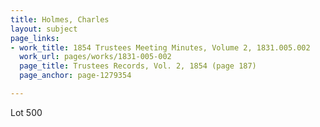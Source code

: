 ```yaml
---
title: Holmes, Charles
layout: subject
page_links:
- work_title: 1854 Trustees Meeting Minutes, Volume 2, 1831.005.002
  work_url: pages/works/1831-005-002
  page_title: Trustees Records, Vol. 2, 1854 (page 187)
  page_anchor: page-1279354

---
```

<p>Lot 500</p>